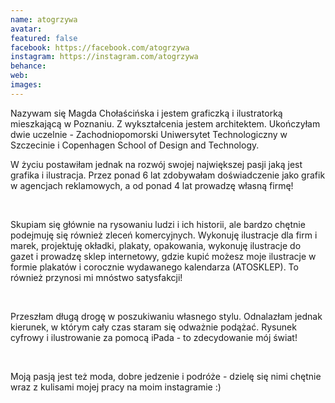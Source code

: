 ```yaml
---
name: atogrzywa
avatar: 
featured: false
facebook: https://facebook.com/atogrzywa
instagram: https://instagram.com/atogrzywa
behance: 
web:
images:
---
```

Nazywam się Magda Chołaścińska i jestem graficzką i ilustratorką mieszkającą w Poznaniu. Z wykształcenia jestem architektem. Ukończyłam dwie uczelnie - Zachodniopomorski Uniwersytet Technologiczny w Szczecinie i Copenhagen School of Design and Technology.

 

W życiu postawiłam jednak na rozwój swojej największej pasji jaką jest grafika i ilustracja. Przez ponad 6 lat zdobywałam doświadczenie jako grafik w agencjach reklamowych, a od ponad 4 lat prowadzę własną firmę!

​

Skupiam się głównie na rysowaniu ludzi i ich historii, ale bardzo chętnie podejmuję się również zleceń komercyjnych. Wykonuję ilustracje dla firm i marek, projektuję okładki, plakaty, opakowania, wykonuję ilustracje do gazet i prowadzę sklep internetowy, gdzie kupić możesz moje ilustracje w formie plakatów i corocznie wydawanego kalendarza (ATOSKLEP). To również przynosi mi mnóstwo satysfakcji!

​

Przeszłam długą drogę w poszukiwaniu własnego stylu. Odnalazłam jednak kierunek, w którym cały czas staram się odważnie podążać. Rysunek cyfrowy i ilustrowanie za pomocą iPada - to zdecydowanie mój świat!

​

Moją pasją jest też moda, dobre jedzenie i podróże - dzielę się nimi chętnie wraz z kulisami mojej pracy na moim instagramie :)
